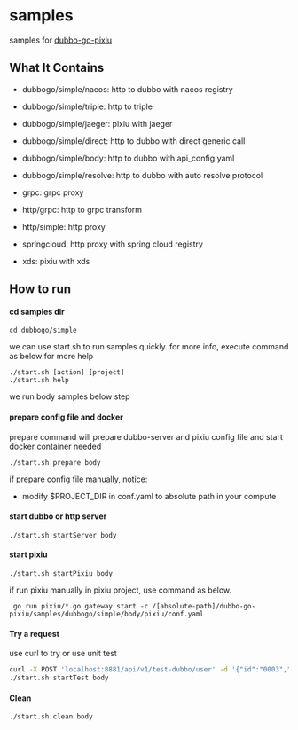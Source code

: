 # samples
samples for [dubbo-go-pixiu](https://github.com/apache/dubbo-go-pixiu)


## What It Contains

- dubbogo/simple/nacos: http to dubbo with nacos registry
- dubbogo/simple/triple: http to triple
- dubbogo/simple/jaeger: pixiu with jaeger
- dubbogo/simple/direct: http to dubbo with direct generic call  
- dubbogo/simple/body: http to dubbo with api_config.yaml
- dubbogo/simple/resolve: http to dubbo with auto resolve protocol

- grpc: grpc proxy
- http/grpc: http to grpc transform
- http/simple: http proxy

- springcloud: http proxy with spring cloud registry
- xds: pixiu with xds

## How to run

#### cd samples dir

```
cd dubbogo/simple
```

we can use start.sh to run samples quickly. for more info, execute command as below for more help

```
./start.sh [action] [project]
./start.sh help
```

we run body samples below step

#### prepare config file and docker

prepare command will prepare dubbo-server and pixiu config file and start docker container needed

```
./start.sh prepare body
```

if prepare config file manually, notice:
- modify $PROJECT_DIR in conf.yaml to absolute path in your compute

#### start dubbo or http server

```
./start.sh startServer body
```

#### start pixiu

```
./start.sh startPixiu body
```

if run pixiu manually in pixiu project, use command as below.

```
 go run pixiu/*.go gateway start -c /[absolute-path]/dubbo-go-pixiu/samples/dubbogo/simple/body/pixiu/conf.yaml
```


#### Try a request

use curl to try or use unit test

```bash
curl -X POST 'localhost:8881/api/v1/test-dubbo/user' -d '{"id":"0003","code":3,"name":"dubbogo","age":99}' --header 'Content-Type: application/json' 
./start.sh startTest body
```

#### Clean

```
./start.sh clean body
```